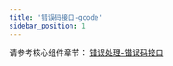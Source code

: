 ```yaml
---
title: '错误码接口-gcode'
sidebar_position: 1
---
```


请参考核心组件章节： [错误处理-错误码接口](output/goframe-v2.5-md/核心组件/错误处理/错误处理-错误码特性/错误处理-错误码接口)